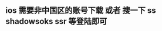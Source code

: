 <!--
 * @Description: In User Settings Edit
 * @Author: your name
 * @Date: 2019-10-15 10:11:20
 * @LastEditTime: 2019-10-15 10:11:58
 * @LastEditors: Please set LastEditors
 -->
## ios 需要非中国区的账号下载 或者 搜一下  ss  shadowsoks ssr 等登陆即可